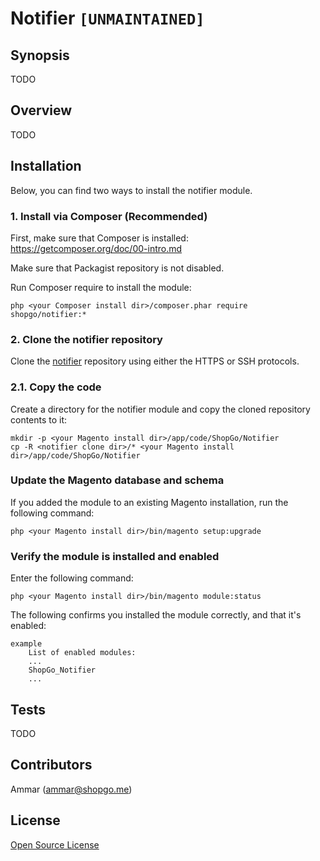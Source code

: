 Notifier `[UNMAINTAINED]`
=========================


## Synopsis

TODO

## Overview

TODO

## Installation

Below, you can find two ways to install the notifier module.

### 1. Install via Composer (Recommended)
First, make sure that Composer is installed: https://getcomposer.org/doc/00-intro.md

Make sure that Packagist repository is not disabled.

Run Composer require to install the module:

    php <your Composer install dir>/composer.phar require shopgo/notifier:*

### 2. Clone the notifier repository
Clone the <a href="https://github.com/shopgo-magento2/notifier" target="_blank">notifier</a> repository using either the HTTPS or SSH protocols.

### 2.1. Copy the code
Create a directory for the notifier module and copy the cloned repository contents to it:

    mkdir -p <your Magento install dir>/app/code/ShopGo/Notifier
    cp -R <notifier clone dir>/* <your Magento install dir>/app/code/ShopGo/Notifier

### Update the Magento database and schema
If you added the module to an existing Magento installation, run the following command:

    php <your Magento install dir>/bin/magento setup:upgrade

### Verify the module is installed and enabled
Enter the following command:

    php <your Magento install dir>/bin/magento module:status

The following confirms you installed the module correctly, and that it's enabled:

    example
        List of enabled modules:
        ...
        ShopGo_Notifier
        ...

## Tests

TODO

## Contributors

Ammar (<ammar@shopgo.me>)

## License

[Open Source License](LICENSE.txt)
